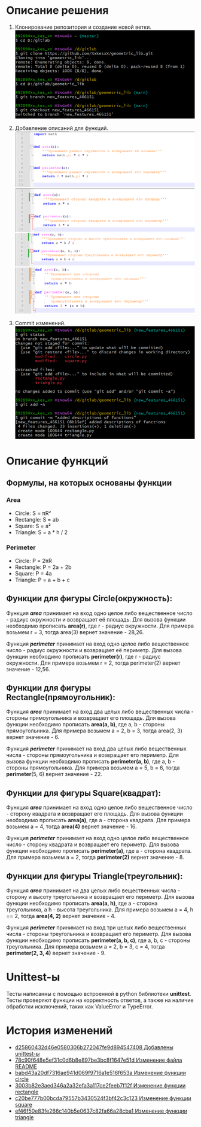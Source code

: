 # Описание решения

1.	Клонирование репозитория и создание новой ветки.
    ![rep_clone](../images/clone_and_switch.png)

2.	Добавление описаний для функций.
    ![add_discription_circle](../images/circle_description.png)
    ![add_discription_square](../images/square_description.png)
    ![add_discription_triangle](../images/triangle_description.png)
    ![add_discription_rectangle](../images/rectangle_description.png)

3.	Commit изменений.
    ![commit](../images/commit.png)


# Описание функций

## Формулы, на которых основаны функции
### Area
- Circle: S = πR²
- Rectangle: S = ab
- Square: S = a²
- Triangle: S = a * h / 2

### Perimeter
- Circle: P = 2πR
- Rectangle: P = 2a + 2b
- Square: P = 4a
- Triangle: P = a + b + c

## Функции для фигуры Circle(окружность):

Функция ***area*** принимает на вход одно целое либо вещественное число - радиус окружности и возвращает её площадь. Для вызова функции необходимо прописать **area(r)**, где r - радиус окружности. Для примера возьмем r = 3, тогда area(3) вернет значение - 28,26.

Функция ***perimeter*** принимает на вход одно целое либо вещественное число - радиус окружности и возвращает её периметр. Для вызова функции необходимо прописать **perimeter(r)**, где r - радиус окружности. Для примера возьмем r = 2, тогда perimeter(2) вернет значение - 12,56.


## Функции для фигуры Rectangle(прямоугольник):

Функция ***area*** принимает на вход два целых либо вещественных числа - стороны прямоугольника и возвращает его площадь. Для вызова функции необходимо прописать **area(a, b)**, где a, b - стороны прямоугольника. Для примера возьмем a = 2, b = 3, тогда area(2, 3) вернет значение - 6.

Функция ***perimeter*** принимает на вход два целых либо вещественных числа - стороны прямоугольника и возвращает его периметр. Для вызова функции необходимо прописать **perimeter(a, b)**, где a, b - стороны прямоугольника. Для примера возьмем a = 5, b = 6, тогда **perimeter**(5, 6) вернет значение - 22.


## Функции для фигуры Square(квадрат):

Функция ***area*** принимает на вход одно целое либо вещественное число - сторону квадрата и возвращает его площадь. Для вызова функции необходимо прописать **area(a)**, где a - сторона квадрата. Для примера возьмем a = 4, тогда **area(4)** вернет значение - 16.

Функция ***perimeter*** принимает на вход одно целое либо вещественное число - сторону квадрата и возвращает его периметр. Для вызова функции необходимо прописать **perimeter(a)**, где a - сторона квадрата. Для примера возьмем a = 2, тогда **perimeter(2)** вернет значение - 8.


## Функции для фигуры Triangle(треугольник):

Функция ***area*** принимает на два целых либо вещественных числа - сторону и высоту треугольника и возвращает его периметр. Для вызова функции необходимо прописать **area(a, h)**, где a - сторона треугольника, а h - высота треугольника. Для примера возьмем a = 4, h == 2, тогда **area(4, 2)** вернет значение - 4.

Функция ***perimeter*** принимает на вход три целых либо вещественных числа - стороны треугольника и возвращает его периметр. Для вызова функции необходимо прописать **perimeter(a, b, c)**, где a, b, c - стороны треугольника. Для примера возьмем a = 2, b = 3, c = 4, тогда **perimeter(2, 3, 4)** вернет значение - 9.


# Unittest-ы

Тесты написанны с помощью встроенной в python библиотеки **unittest**. Тесты проверяют функции на корректность ответов, а также на наличие обработки исключений, таких как ValueError и TypeError. 


# История изменений
- [d25860432d46e0580306b272047fe9d894547408 Добавлены unittest-ы](https://github.com/KulEDmitr/geometric_lib/commit/d25860432d46e0580306b272047fe9d894547408)
- [78c90f648e5ef31c0d6b8e897be3bc8f1647e51d Изменение файла README](https://github.com/KulEDmitr/geometric_lib/commit/380393b3f4d19a0063f0c6b33850f54ec164479a)
- [babd43a20df7316ae941d069f9716a1e516f653a Изменение функции circle](https://github.com/KulEDmitr/geometric_lib/commit/babd43a20df7316ae941d069f9716a1e516f653a)
- [3003b82e3aed346a2a32efa3a117ce2feeb7f12f Изменение функции rectangle](https://github.com/KulEDmitr/geometric_lib/commit/3003b82e3aed346a2a32efa3a117ce2feeb7f12f)
- [c20be777b00bcda79557b3430524f3bf42c3c123 Изменение функции square](https://github.com/KulEDmitr/geometric_lib/commit/c20be777b00bcda79557b3430524f3bf42c3c123)
- [ef46f50e83fe266c140b5e0637c82fa66a28cba1 Изменение функции triangle](https://github.com/KulEDmitr/geometric_lib/commit/ef46f50e83fe266c140b5e0637c82fa66a28cba1)
